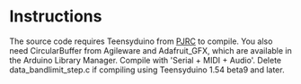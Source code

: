 # Instructions

The source code requires Teensyduino from [PJRC](https://pjrc.com) to compile. You also need CircularBuffer from Agileware and Adafruit_GFX, which are available in the Arduino Library Manager. Compile with 'Serial + MIDI + Audio'. Delete data_bandlimit_step.c if compiling using Teensyduino 1.54 beta9 and later.
